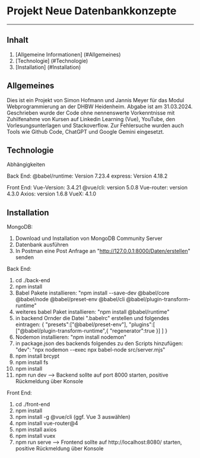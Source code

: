 # Projekt Neue Datenbankkonzepte
***
## Inhalt
1.  [Allgemeine Informationen] (#Allgemeines)
2.  [Technologie] (#Technologie)
3.  [Installation] (#Installation)


## Allgemeines
Dies ist ein Projekt von Simon Hofmann und Jannis Meyer für das Modul Webprogrammierung an der DHBW Heidenheim. Abgabe ist am 31.03.2024.
Geschrieben wurde der Code ohne nennenswerte Vorkenntnisse mit Zuhilfenahme von Kursen auf Linkedin Learning (Vue), YouTube, den Vorlesungsunterlagen und Stackoverflow.
Zur Fehlersuche wurden auch Tools wie Github Code, ChatGPT und Google Gemini eingesetzt.

## Technologie

Abhängigkeiten

Back End:
 @babel/runtime:  Version 7.23.4
 express: Version 4.18.2

Front End:
Vue-Version: 3.4.21
@vue/cli: version 5.0.8
Vue-router: version 4.3.0 
Axios: version 1.6.8
VueX: 4.1.0


 ## Installation

MongoDB:
 1) Download und Installation von MongoDB Community Server
 2) Datenbank ausführen
 3) In Postman eine Post Anfrage an "http://127.0.0.1:8000/Daten/erstellen" senden

 Back End:
 1) cd ./back-end
 2) npm install
 3) Babel Pakete installieren: "npm install --save-dev @babel/core @babel/node @babel/preset-env @babel/cli @babel/plugin-transform-runtime"
 4) weiteres babel Paket installieren: "npm install @babel/runtime"
 5) in backend Ornder die Datei ".babelrc" erstellen und folgendes eintragen:
        {
        "presets":["@babel/preset-env"],
	       "plugins":[
	        ["@babel/plugin-transform-runtime",{
	            "regenerator":true
	        }]
	       ]
	  }
 6) Nodemon installieren: "npm install nodemon"
 7) in package.json des backends folgendes zu den Scripts hinzufügen:
     	"dev": "npx nodemon --exec npx babel-node src/server.mjs"
 8) npm install brcypt
 9) npm install fs
 10) npm install
 11) npm run dev
 --> Backend sollte auf port 8000 starten, positive Rückmeldung über Konsole

 Front End:
 1) cd ./front-end
 2) npm install
 3) npm install -g @vue/cli (ggf. Vue 3 auswählen)
 3) npm install vue-router@4
 4) npm install axios
 5) npm install vuex
 6) npm run serve
 --> Frontend sollte auf http://localhost:8080/ starten, positive Rückmeldung über Konsole

 
